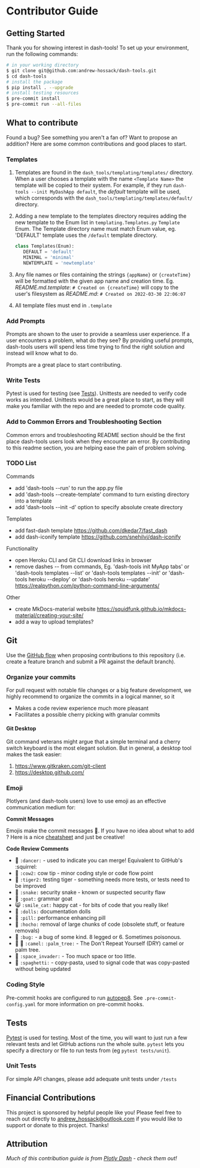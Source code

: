 # Contributor Guide

## Getting Started

Thank you for showing interest in dash-tools! To set up your environment, run the following commands:

```bash
# in your working directory
$ git clone git@github.com:andrew-hossack/dash-tools.git
$ cd dash-tools
# install the package
$ pip install . --upgrade
# install testing resources
$ pre-commit install
$ pre-commit run --all-files
```

## What to contribute

Found a bug? See something you aren't a fan of? Want to propose an addition? Here are some common contributions and good places to start.

### Templates

1. Templates are found in the `dash_tools/templating/templates/` directory. When a user chooses a template with the name `<Template Name>` the template will be copied to their system. For example, if they run `dash-tools --init MyDashApp default`, the _default_ template will be used, which corresponds with the `dash_tools/templating/templates/default/` directory.
2. Adding a new template to the templates directory requires adding the new template to the Enum list in `templating.Templates.py` `Template` Enum. The Template directory name must match Enum value, eg. 'DEFAULT' template uses the `/default` template directory.

   ```python
   class Templates(Enum):
      DEFAULT = 'default'
      MINIMAL = 'minimal'
      NEWTEMPLATE = 'newtemplate'
   ```

3. Any file names or files containing the strings `{appName}` or `{createTime}` will be formatted with the given app name and creation time. Eg. _README.md.template_: `# Created on {createTime}` will copy to the user's filesystem as _README.md_: `# Created on 2022-03-30 22:06:07`
4. All template files must end in `.template`

### Add Prompts

Prompts are shown to the user to provide a seamless user experience. If a user encounters a problem, what do they see? By providing useful prompts, dash-tools users will spend less time trying to find the right solution and instead will know what to do.

Prompts are a great place to start contributing.

### Write Tests

Pytest is used for testing (see [Tests](#tests)). Unittests are needed to verify code works as intended. Unittests would be a great place to start, as they will make you familiar with the repo and are needed to promote code quality.

### Add to Common Errors and Troubleshooting Section

Common errors and troubleshooting README section should be the first place dash-tools users look when they encounter an error. By contributing to this readme section, you are helping ease the pain of problem solving.

### TODO List

Commands
- add 'dash-tools --run' to run the app.py file
- add 'dash-tools --create-template' command to turn existing directory into a template
- add 'dash-tools --init -d' option to specify absolute create directory  

Templates
- add fast-dash template https://github.com/dkedar7/fast_dash 
- add dash-iconify template https://github.com/snehilvj/dash-iconify 

Functionality
- open Heroku CLI and Git CLI download links in browser
- remove dashes -- from commands, Eg. 'dash-tools init MyApp tabs' or 'dash-tools templates --list' or 'dash-tools templates --init' or 'dash-tools heroku --deploy' or 'dash-tools heroku --update' https://realpython.com/python-command-line-arguments/ 

Other 
- create MkDocs-material website https://squidfunk.github.io/mkdocs-material/creating-your-site/
- add a way to upload templates?  

## Git

Use the [GitHub flow](https://guides.github.com/introduction/flow/) when proposing contributions to this repository (i.e. create a feature branch and submit a PR against the default branch).

### Organize your commits

For pull request with notable file changes or a big feature development, we highly recommend to organize the commits in a logical manner, so it

- Makes a code review experience much more pleasant
- Facilitates a possible cherry picking with granular commits

#### Git Desktop

Git command veterans might argue that a simple terminal and a cherry switch keyboard is the most elegant solution. But in general, a desktop tool makes the task easier:

1. <https://www.gitkraken.com/git-client>
2. <https://desktop.github.com/>

### Emoji

Plotlyers (and dash-tools users) love to use emoji as an effective communication medium for:

**Commit Messages**

Emojis make the commit messages :cherry_blossom:. If you have no idea about what to add ? Here is a nice [cheatsheet](https://gitmoji.carloscuesta.me/) and just be creative!

**Code Review Comments**

- :dancer: `:dancer:` - used to indicate you can merge! Equivalent to GitHub's :squirrel:
- :cow2: `:cow2:` cow tip - minor coding style or code flow point
- :tiger2: `:tiger2:` testing tiger - something needs more tests, or tests need to be improved
- :snake: `:snake:` security snake - known or suspected security flaw
- :goat: `:goat:` grammar goat
- :smile_cat: `:smile_cat:` happy cat - for bits of code that you really like!
- :dolls: `:dolls:` documentation dolls
- :pill: `:pill:` performance enhancing pill
- :hocho: `:hocho:` removal of large chunks of code (obsolete stuff, or feature removals)
- :bug: `:bug:` - a bug of some kind. 8 legged or 6. Sometimes poisonous.
- :camel: :palm_tree: `:camel:` `:palm_tree:` - The Don't Repeat Yourself (DRY) camel or palm tree.
- :space_invader: `:space_invader:` - Too much space or too little.
- :spaghetti: `:spaghetti:` - copy-pasta, used to signal code that was copy-pasted without being updated

### Coding Style

Pre-commit hooks are configured to run [autopep8](https://github.com/pre-commit/mirrors-autopep8). See `.pre-commit-config.yaml` for more information on pre-commit hooks.

## Tests

[Pytest](https://docs.pytest.org/en/latest/) is used for testing. Most of the time, you will want to just run a few relevant tests and let GitHub actions run the whole suite. `pytest` lets you specify a directory or file to run tests from (eg `pytest tests/unit`).

### Unit Tests

For simple API changes, please add adequate unit tests under `/tests`

## Financial Contributions

This project is sponsored by helpful people like you! Please feel free to reach out directly to andrew_hossack@outlook.com if you would like to support or donate to this project. Thanks!

## Attribution

_Much of this contribution guide is from [Plotly Dash](https://github.com/plotly/dash/blob/dev/CONTRIBUTING.md) - check them out!_
